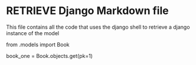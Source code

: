 # RETRIEVE Django Markdown file

This file contains all the code that uses the django shell to retrieve a django instance of the model

from .models import Book

book_one = Book.objects.get(pk=1)

